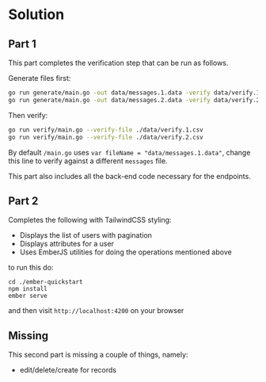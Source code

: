 # Solution

## Part 1

This part completes the verification step that can be run as follows.

Generate files first:

```sh
go run generate/main.go -out data/messages.1.data -verify data/verify.1.csv --seed 1560981440 -count 20
go run generate/main.go -out data/messages.2.data -verify data/verify.2.csv --seed 1560980000 -count 10000 -attrs 20 -events 300000 -maxevents 500 -dupes 10
```

Then verify:

```sh
go run verify/main.go --verify-file ./data/verify.1.csv
go run verify/main.go --verify-file ./data/verify.2.csv
```

By default `/main.go` uses `var fileName = "data/messages.1.data"`, change this line to verify against a different `messages` file.

This part also includes all the back-end code necessary for the endpoints.

## Part 2

Completes the following with TailwindCSS styling:

- Displays the list of users with pagination
- Displays attributes for a user
- Uses EmberJS utilities for doing the operations mentioned above

to run this do:

```
cd ./ember-quickstart
npm install
ember serve
```

and then visit `http://localhost:4200` on your browser

## Missing

This second part is missing a couple of things, namely:

- edit/delete/create for records
